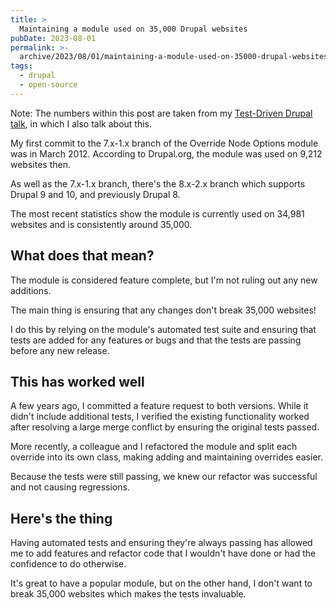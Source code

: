 ```yaml
---
title: >
  Maintaining a module used on 35,000 Drupal websites
pubDate: 2023-08-01
permalink: >-
  archive/2023/08/01/maintaining-a-module-used-on-35000-drupal-websites
tags:
  - drupal
  - open-source
---
```


Note: The numbers within this post are taken from my [Test-Driven Drupal talk](https://www.oliverdavies.uk/talks/tdd-test-driven-drupal), in which I also talk about this.

My first commit to the 7.x-1.x branch of the Override Node Options module was in March 2012. According to Drupal.org, the module was used on 9,212 websites then.

As well as the 7.x-1.x branch, there's the 8.x-2.x branch which supports Drupal 9 and 10, and previously Drupal 8.

The most recent statistics show the module is currently used on 34,981 websites and is consistently around 35,000.

## What does that mean?

The module is considered feature complete, but I'm not ruling out any new additions.

The main thing is ensuring that any changes don't break 35,000 websites!

I do this by relying on the module's automated test suite and ensuring that tests are added for any features or bugs and that the tests are passing before any new release.

## This has worked well

A few years ago, I committed a feature request to both versions. While it didn't include additional tests, I verified the existing functionality worked after resolving a large merge conflict by ensuring the original tests passed.

More recently, a colleague and I refactored the module and split each override into its own class, making adding and maintaining overrides easier.

Because the tests were still passing, we knew our refactor was successful and not causing regressions.

## Here's the thing

Having automated tests and ensuring they're always passing has allowed me to add features and refactor code that I wouldn't have done or had the confidence to do otherwise.

It's great to have a popular module, but on the other hand, I don't want to break 35,000 websites which makes the tests invaluable.
